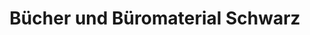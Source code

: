 ---
title: "Bücher und Büromaterial Schwarz"
url: /rossleben-wiehe/buecher-und-bueromaterial-schwarz/
shop: Bücher
---
